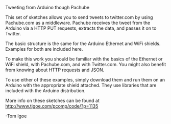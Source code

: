 Tweeting from Arduino though Pachube

This set of sketches allows you to send tweets to twitter.com by using Pachube.com as a middleware.  Pachube receives the tweet from the Arduino via a HTTP PUT requests, extracts the data, and passes it on to Twitter.

The basic structure is the same for the Arduino Ethernet and WiFi shields. Examples for both are included here.

To make this work you should be familiar with the basics of the Ethernet or WiFi shield, with Pachube.com, and with Twitter.com.  You might also benefit from knowing about HTTP requests and JSON.

To use either of these examples, simply download them and run them on an Arduino with the appropriate shield attached. They use libraries that are included with the Arduino distribution.

More info on these sketches can be found at http://www.tigoe.com/pcomp/code/?p=1135

-Tom Igoe
